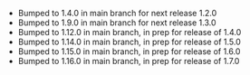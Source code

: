 - Bumped to 1.4.0 in main branch for next release 1.2.0
- Bumped to 1.9.0 in main branch for next release 1.3.0
- Bumped to 1.12.0 in main branch, in prep for release of 1.4.0
- Bumped to 1.14.0 in main branch, in prep for release of 1.5.0
- Bumped to 1.15.0 in main branch, in prep for release of 1.6.0
- Bumped to 1.16.0 in main branch, in prep for release of 1.7.0
